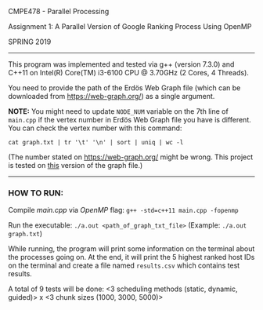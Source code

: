 CMPE478 - Parallel Processing

Assignment 1: A Parallel Version of Google Ranking Process Using OpenMP

SPRING 2019

***

This program was implemented and tested via g++ (version 7.3.0) and C++11 on Intel(R) Core(TM) i3-6100 CPU @ 3.70GHz (2 Cores, 4 Threads).

You need to provide the path of the Erdös Web Graph file (which can be downloaded from https://web-graph.org/) as a single argument.

**NOTE:**
You might need to update `NODE_NUM` variable on the 7th line of `main.cpp` if the vertex number in Erdös Web Graph file you have is different.
You can check the vertex number with this command:

`cat graph.txt | tr '\t' '\n' | sort | uniq | wc -l`

(The number stated on https://web-graph.org/ might be wrong. This project is tested on [this](https://web.archive.org/web/20160323033650if_/http://web-graph.org/downloads/graph.txt.bz2) version of the graph file.)

***

### HOW TO RUN:

Compile *main.cpp* via *OpenMP* flag:     `g++ -std=c++11 main.cpp -fopenmp`

Run the executable:     `./a.out <path_of_graph_txt_file>`     (Example:   `./a.out graph.txt`)


While running, the program will print some information on the terminal about the processes going on.
At the end, it will print the 5 highest ranked host IDs on the terminal and create a file named `results.csv` which contains test results.

A total of 9 tests will be done: <3 scheduling methods (static, dynamic, guided)> x <3 chunk sizes (1000, 3000, 5000)>
